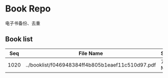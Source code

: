 Book Repo
=========

电子书备份、去重

Book list
---------

| Seq | File Name | Size | MD5 |
| --- | --------- | ---- | --- |
| 1020 | ../booklist/f046948384ff4b805b1eaef11c510d97.pdf | 7.7 MB | f046948384ff4b805b1eaef11c510d97 | 
